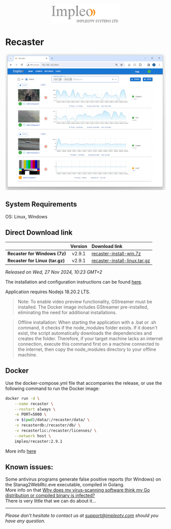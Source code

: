 
<div align="center">
  <a >
    <img src="images/impleo_logo.png" alt="Logo" >
  </a>
</div>

# Recaster

![Recaster](images/recaster-main-mid.jpg)  


## System Requirements

OS: Linux, Windows


## Direct Download link

|          | Version             | Download link                                                           | 
|:---------|:-------------------:|:------------------------------------------------------------------------|
| **Recaster for Windows (7z)** |  v2.9.1 | [recaster-install-win.7z](https://github.com/impleotv/recaster-release/releases/download/v2.9.1/recaster-install-win.7z)  | 
| **Recaster for Linux (tar.gz)** |  v2.9.1 | [recaster-install-linux.tar.gz](https://github.com/impleotv/recaster-release/releases/download/v2.9.1/recaster-install-linux.tar.gz)  | 

*Released on Wed, 27 Nov 2024, 10:23 GMT+2*


The installation and configuration instructions can be found [here](https://impleotv.com/content/recaster/help/).

Application requires Nodejs 18.20.2 LTS.

> Note: To enable video preview functionality, GStreamer must be installed. The Docker image includes GStreamer pre-installed, eliminating the need for additional installations.


> Offline installation: When starting the application with a .bat or .sh command, it checks if the node_modules folder exists. If it doesn't exist, the script automatically downloads the dependencies and creates the folder. Therefore, if your target machine lacks an internet connection, execute this command first on a machine connected to the internet, then copy the node_modules directory to your offline machine.


## Docker

Use the docker-compose.yml file that accompanies the release, or use the following command to run the Docker image:

```sh
docker run -d \
    --name recaster \
    --restart always \
    -e PORT=5000 \  
    -v $(pwd)/data/:/recaster/data/ \
    -v recasterdb:/recaster/db/ \
    -v recasterlic:/recaster/licenses/ \
    --network host \
    impleo/recaster:2.9.1
```

More info [here](https://impleotv.com/content/recaster/help/user-guide/running-docker.html)

## Known issues:

Some antivirus programs generate false positive reports (for Windows) on the Stanag2WebRtc.eve executable, compiled in Golang.  
More info on that [Why does my virus-scanning software think my Go distribution or compiled binary is infected?](https://go.dev/doc/faq#virus)  
There is very little that we can do about it...

----  
*Please don't hesitate to contact us at support@impleotv.com should you have any question.*
